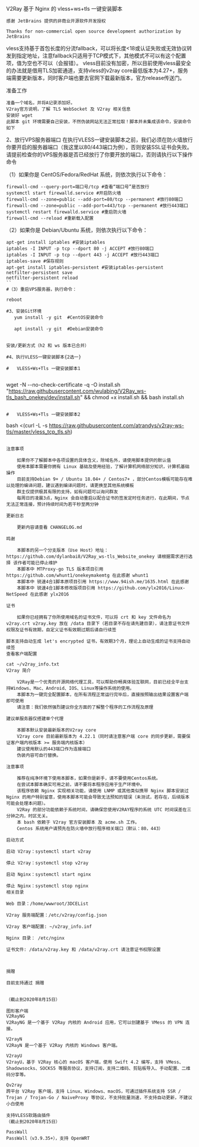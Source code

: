 V2Ray 基于 Nginx 的 vless+ws+tls 一键安装脚本

    感谢 JetBrains 提供的非商业开源软件开发授权

    Thanks for non-commercial open source development authorization by JetBrains

vless支持基于首包长度的分流fallback，可以将长度<18或认证失败或无效协议转发到指定地址，注意fallback只适用于TCP模式下，其他模式不可以有这个配置项，值为空也不可以（会报错）。
vless目前没有加密，所以目前使用vless最安全的办法就是借用TLS加密通道，支持vless的v2ray core最低版本为4.27+，服务端需要更新版本，同时客户端也要去官网下载最新版本，官方release传送门。

准备工作

    准备一个域名，并将A记录添加好。
    V2ray官方说明，了解 TLS WebSocket 及 V2ray 相关信息
    安装好 wget
    此脚本 git 环境需要自己安装，不然伪装网站无法正常拉取！脚本并未集成该命令，安装命令如下
    
    
2、放行VPS服务器端口
在执行VLESS一键安装脚本之前，我们必须在防火墙放行你要开启的服务器端口（我这里以80/443端口为例），否则安装SSL证书会失败。请提前检查你的VPS服务器是否已经放行了你要开放的端口，否则请执行以下操作命令
    
  （1）如果你是 CentOS/Fedora/RedHat 系统，则依次执行以下命令：

```
firewall-cmd --query-port=端口号/tcp #查看“端口号”是否放行
systemctl start firewalld.service #开启防火墙
firewall-cmd --zone=public --add-port=80/tcp --permanent #放行80端口
firewall-cmd --zone=public --add-port=443/tcp --permanent #放行443端口
systemctl restart firewalld.service #重启防火墙
firewall-cmd --reload #重新载入配置
```


（2）如果你是 Debian/Ubuntu 系统，则依次执行以下命令：
```
apt-get install iptables #安装iptables
iptables -I INPUT -p tcp --dport 80 -j ACCEPT #放行80端口
iptables -I INPUT -p tcp --dport 443 -j ACCEPT #放行443端口
iptables-save #保存规则
apt-get install iptables-persistent #安装iptables-persistent
netfilter-persistent save
netfilter-persistent reload
``
#（3）重启VPS服务器，执行命令：

reboot

#3、安装Git环境
   yum install -y git  #CentOS安装命令

   apt install -y git  #Debian安装命令
   

安装/更新方式（h2 和 ws 版本已合并）

#4、执行VLESS一键安装脚本{2选一}

#   VLESS+Ws+Tls 一键安装脚本1
                                 
```
wget -N --no-check-certificate -q -O install.sh "https://raw.githubusercontent.com/wulabing/V2Ray_ws-tls_bash_onekey/dev/install.sh" && chmod +x install.sh && bash install.sh
```

#   VLESS+Ws+Tls 一键安装脚本2
```
bash <(curl -L -s https://raw.githubusercontent.com/atrandys/v2ray-ws-tls/master/vless_tcp_tls.sh)
```

注意事项

    如果你不了解脚本中各项设置的具体含义，除域名外，请使用脚本提供的默认值
    使用本脚本需要你拥有 Linux 基础及使用经验，了解计算机网络部分知识，计算机基础操作
    目前支持Debian 9+ / Ubuntu 18.04+ / Centos7+ ，部分Centos模板可能存在难以处理的编译问题，建议遇到编译问题时，请更换至其他系统模板
    群主仅提供极其有限的支持，如有问题可以询问群友
    每周日的凌晨3点，Nginx 会自动重启以配合证书的签发定时任务进行，在此期间，节点无法正常连接，预计持续时间为若干秒至两分钟

更新日志

    更新内容请查看 CHANGELOG.md

鸣谢

    本脚本的另一个分支版本（Use Host）地址： https://github.com/dylanbai8/V2Ray_ws-tls_Website_onekey 请根据需求进行选择 该作者可能已停止维护
    本脚本中 MTProxy-go TLS 版本项目引用 https://github.com/whunt1/onekeymakemtg 在此感谢 whunt1
    本脚本中 锐速4合1脚本原项目引用 https://www.94ish.me/1635.html 在此感谢
    本脚本中 锐速4合1脚本修改版项目引用 https://github.com/ylx2016/Linux-NetSpeed 在此感谢 ylx2016

证书

    如果你已经拥有了你所使用域名的证书文件，可以将 crt 和 key 文件命名为 v2ray.crt v2ray.key 放在 /data 目录下（若目录不存在请先建目录），请注意证书文件权限及证书有效期，自定义证书有效期过期后请自行续签

脚本支持自动生成 let's encrypted 证书，有效期3个月，理论上自动生成的证书支持自动续签
查看客户端配置

cat ~/v2ray_info.txt
V2ray 简介

    V2Ray是一个优秀的开源网络代理工具，可以帮助你畅爽体验互联网，目前已经全平台支持Windows、Mac、Android、IOS、Linux等操作系统的使用。
    本脚本为一键完全配置脚本，在所有流程正常运行完毕后，直接按照输出结果设置客户端即可使用
    请注意：我们依然强烈建议你全方面的了解整个程序的工作流程及原理

建议单服务器仅搭建单个代理

    本脚本默认安装最新版本的V2ray core
    V2ray core 目前最新版本为 4.22.1（同时请注意客户端 core 的同步更新，需要保证客户端内核版本 >= 服务端内核版本）
    建议使用默认的443端口作为连接端口
    伪装内容可自行替换。

注意事项

    推荐在纯净环境下使用本脚本，如果你是新手，请不要使用Centos系统。
    在尝试本脚本确实可用之前，请不要将本程序应用于生产环境中。
    该程序依赖 Nginx 实现相关功能，请使用 LNMP 或其他类似携带 Nginx 脚本安装过 Nginx 的用户特别留意，使用本脚本可能会导致无法预知的错误（未测试，若存在，后续版本可能会处理本问题）。
    V2Ray 的部分功能依赖于系统时间，请确保您使用V2RAY程序的系统 UTC 时间误差在三分钟之内，时区无关。
    本 bash 依赖于 V2ray 官方安装脚本 及 acme.sh 工作。
    Centos 系统用户请预先在防火墙中放行程序相关端口（默认：80，443）

启动方式

启动 V2ray：systemctl start v2ray

停止 V2ray：systemctl stop v2ray

启动 Nginx：systemctl start nginx

停止 Nginx：systemctl stop nginx
相关目录

Web 目录：/home/wwwroot/3DCEList

V2ray 服务端配置：/etc/v2ray/config.json

V2ray 客户端配置: ~/v2ray_info.inf

Nginx 目录： /etc/nginx

证书文件: /data/v2ray.key 和 /data/v2ray.crt 请注意证书权限设置



捐赠

目前支持通过 捐赠


（截止到2020年8月15日）

图形客户端
V2RayNG   
V2RayNG 是一个基于 V2Ray 内核的 Android 应用，它可以创建基于 VMess 的 VPN 连接。

V2rayN   
V2RayN 是一个基于 V2Ray 内核的 Windows 客户端。

V2rayU   
V2rayU，基于 V2Ray 核心的 macOS 客户端，使用 Swift 4.2 编写，支持 VMess、Shadowsocks、SOCKS5 等服务协议，支持订阅，支持二维码、剪贴板导入、手动配置、二维码分享等。

Qv2ray   
跨平台 V2Ray 客户端，支持 Linux、Windows、macOS，可通过插件系统支持 SSR / Trojan / Trojan-Go / NaiveProxy 等协议，不支持批量测速，不支持自动更新，不建议小白使用

支持VLESS软路由插件
（截止到2020年8月15日）

PassWall
PassWall（v3.9.35+），支持 OpenWRT

